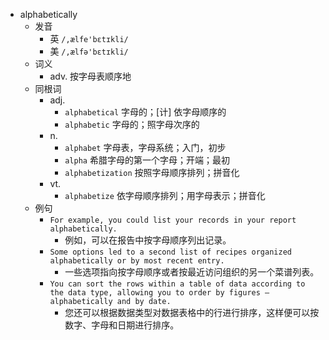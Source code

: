 - alphabetically
  - 发音
    - 英 `/,ælfe'bɛtɪkli/`
    - 美 `/,ælfə'bɛtɪkli/`
  - 词义
    - adv. 按字母表顺序地
  - 同根词
    - adj.
      - `alphabetical` 字母的；[计] 依字母顺序的
      - `alphabetic` 字母的；照字母次序的
    - n.
      - `alphabet` 字母表，字母系统；入门，初步
      - `alpha` 希腊字母的第一个字母；开端；最初
      - `alphabetization` 按照字母顺序排列；拼音化
    - vt.
      - `alphabetize` 依字母顺序排列；用字母表示；拼音化
  - 例句
    - `For example, you could list your records in your report alphabetically.`
      - 例如，可以在报告中按字母顺序列出记录。
    - `Some options led to a second list of recipes organized alphabetically or by most recent entry.`
      - 一些选项指向按字母顺序或者按最近访问组织的另一个菜谱列表。
    - `You can sort the rows within a table of data according to the data type, allowing you to order by figures — alphabetically and by date.`
      - 您还可以根据数据类型对数据表格中的行进行排序，这样便可以按数字、字母和日期进行排序。

